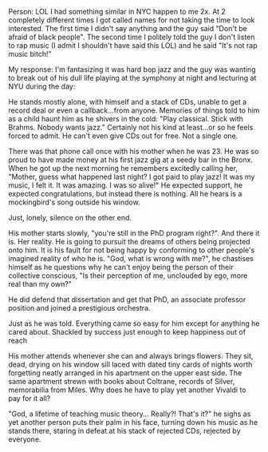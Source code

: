Person:
LOL I had something similar in NYC happen to me 2x. At 2 completely different
times I got called names for not taking the time to look interested. The first
time I didn't say anything and the guy said "Don't be afraid of black people".
The second time I politely told the guy I don't listen to rap music (I admit I
shouldn't have said this LOL) and he said "It's not rap music bitch!"

My response:
I'm fantasizing it was hard bop jazz and the guy was wanting to break out of
his dull life playing at the symphony at night and lecturing at NYU during the
day:

He stands mostly alone, with himself and a stack of CDs, unable to get a record
deal or even a callback...from anyone. Memories of things told to him as a
child haunt him as he shivers in the cold: "Play classical. Stick with Brahms.
Nobody wants jazz." Certainly not his kind at least...or so he feels forced to
admit. He can't even give CDs out for free. Not a single one.

There was that phone call once with his mother when he was 23. He was so proud
to have made money at his first jazz gig at a seedy bar in the Bronx. When he
got up the next morning he remembers excitedly calling her, "Mother, guess what
happened last night? I got paid to play jazz! It was my music, I felt it. It
was amazing. I was so alive!" He expected support, he expected congratulations,
but instead there is nothing. All he hears is a mockingbird's song outside his
window.

Just, lonely, silence on the other end.

His mother starts slowly, "you're still in the PhD program right?". And there
it is. Her reality. He is going to pursuit the dreams of others being projected
onto him. It is his fault for not being happy by conforming to other people's
imagined reality of who he is. "God, what is wrong with me?", he chastises
himself as he questions why he can't enjoy being the person of their collective
conscious, "Is their perception of me, unclouded by ego, more real than my
own?"

He did defend that dissertation and get that PhD, an associate professor
position and joined a prestigious orchestra.

Just as he was told. Everything came so easy for him except for anything he
cared about. Shackled by success just enough to keep happiness out of reach

His mother attends whenever she can and always brings flowers. They sit, dead,
drying on his window sill laced with dated tiny cards of nights worth
forgetting neatly arranged in his apartment on the upper east side. The same
apartment strewn with books about Coltrane, records of Silver, memorabilia from
Miles. Why does he have to play yet another Vivaldi to pay for it all?

"God, a lifetime of teaching music theory... Really?! That's it?" he sighs as
yet another person puts their palm in his face, turning down his music as he
stands there, staring in defeat at his stack of rejected CDs, rejected by
everyone.
